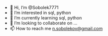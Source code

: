 - 👋 Hi, I’m @Sobolek7771
- 👀 I’m interested in sql, python
- 🌱 I’m currently learning sql, python
- 💞️ I’m looking to collaborate on ...
- 📫 How to reach me n.sobolekov@gmail.com

<!---
Sobolek7771/Sobolek7771 is a ✨ special ✨ repository because its `README.md` (this file) appears on your GitHub profile.
You can click the Preview link to take a look at your changes.
--->

